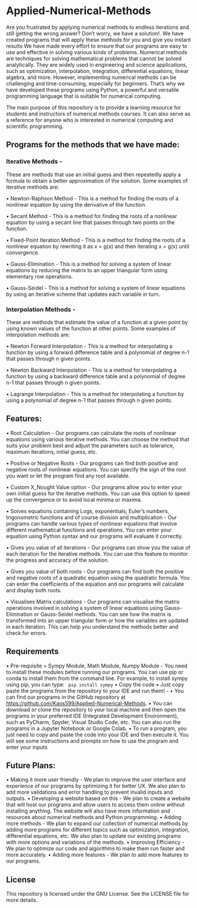 # Applied-Numerical-Methods

Are you frustrated by applying numerical methods to endless iterations and still getting the wrong answer? Don’t worry, we have a solution!. We have created programs that will apply these methods for you and give you instant results We have made every effort to ensure that our programs are easy to use and effective in solving various kinds of problems. Numerical methods are techniques for solving mathematical problems that cannot be solved analytically. They are widely used in engineering and science applications, such as optimization, interpolation, integration, differential equations, linear algebra, and more. However, implementing numerical methods can be challenging and time-consuming, especially for beginners. That’s why we have developed these programs using Python, a powerful and versatile programming language that is suitable for numerical computing.


The main purpose of this repository is to provide a learning resource for students and instructors of numerical methods courses. It can also serve as a reference for anyone who is interested in numerical computing and scientific programming.

## Programs for the methods that we have made:

### Iterative Methods - 
These are methods that use an initial guess and then repeatedly apply a formula to obtain a better approximation of the solution. Some examples of iterative methods are:

•	Newton-Raphson Method - This is a method for finding the roots of a nonlinear equation by using the derivative of the function.

•	Secant Method - This is a method for finding the roots of a nonlinear equation by using a secant line that passes through two points on the function.

•	Fixed-Point Iteration Method - This is a method for finding the roots of a nonlinear equation by rewriting it as x = g(x) and then iterating x = g(x) until convergence.

•	Gauss-Elimination - This is a method for solving a system of linear equations by reducing the matrix to an upper triangular form using elementary row operations.

•	Gauss-Seidel - This is a method for solving a system of linear equations by using an iterative scheme that updates each variable in turn.

### Interpolation Methods - 
These are methods that estimate the value of a function at a given point by using known values of the function at other points. Some examples of interpolation methods are:

•	Newton Forward Interpolation - This is a method for interpolating a function by using a forward difference table and a polynomial of degree n-1 that passes through n given points.

•	Newton Backward Interpolation - This is a method for interpolating a function by using a backward difference table and a polynomial of degree n-1 that passes through n given points.

•	Lagrange Interpolation - This is a method for interpolating a function by using a polynomial of degree n-1 that passes through n given points.

## Features:

•	Root Calculation - Our programs can calculate the roots of nonlinear equations using various iterative methods. You can choose the method that suits your problem best and adjust the parameters such as tolerance, maximum iterations, initial guess, etc.

•	Positive or Negative Roots - Our programs can find both positive and negative roots of nonlinear equations. You can specify the sign of the root you want or let the program find any root available.

•	Custom X_Nought Value option - Our programs allow you to enter your own initial guess for the iterative methods. You can use this option to speed up the convergence or to avoid local minima or maxima.

•	Solves equations containing Logs, exponentials, Euler’s numbers, trigonometric functions and of course division and multiplication - Our programs can handle various types of nonlinear equations that involve different mathematical functions and operations. You can enter your equation using Python syntax and our programs will evaluate it correctly.

•	Gives you value of all iterations - Our programs can show you the value of each iteration for the iterative methods. You can use this feature to monitor the progress and accuracy of the solution.

•	Gives you value of both roots - Our programs can find both the positive and negative roots of a quadratic equation using the quadratic formula. You can enter the coefficients of the equation and our programs will calculate and display both roots.

•	Visualises Matrix calculations - Our programs can visualise the matrix operations involved in solving a system of linear equations using Gauss-Elimination or Gauss-Seidel methods. You can see how the matrix is transformed into an upper triangular form or how the variables are updated in each iteration. This can help you understand the methods better and check for errors.


## Requirements
•	Pre-requisite = Sympy Module, Math Module, Numpy Module - You need to install these modules before running our programs. You can use pip or conda to install them from the command line. For example, to install sympy using pip, you can type:
```	pip install sympy```
•	Copy the code
•	Just copy paste the programs from the repository to your IDE and run them! - 
• You can find our programs in the GitHub repository at https://github.com/Kaos599/Applied-Numerical-Methods.
• You can download or clone the repository to your local machine and then open the programs in your preferred IDE (Integrated Development Environment), such as PyCharm, Spyder, Visual Studio Code, etc. You can also run the programs in a Jupyter Notebook or Google Colab. 
• To run a program, you just need to copy and paste the code into your IDE and then execute it. You will see some instructions and prompts on how to use the program and enter your inputs

## Future Plans:
•	Making it more user friendly - We plan to improve the user interface and experience of our programs by optimizing it for better UX. We also plan to add more validations and error handling to prevent invalid inputs and outputs.
•	Developing a website based on this - We plan to create a website that will host our programs and allow users to access them online without installing anything. The website will also have more information and resources about numerical methods and Python programming.
•	Adding more methods - We plan to expand our collection of numerical methods by adding more programs for different topics such as optimization, integration, differential equations, etc. We also plan to update our existing programs with more options and variations of the methods.
•	Improving Efficiency - We plan to optimize our code and algorithms to make them run faster and more accurately. 
•	Adding more features - We plan to add more features to our programs.




## License
This repository is licensed under the GNU License. See the LICENSE file for more details.
